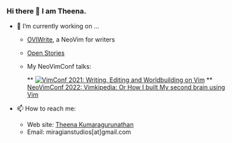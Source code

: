 ### Hi there 👋 I am Theena. 



- 🔭 I’m currently working on ...
    * [OVIWrite](https://miragiancycle.github.io/OVIWrite/), a NeoVim for writers
    * [Open Stories](https://miragiancycle.github.io/OVIWrite/)

    * My NeoVimConf talks:
      
      ** [![VimConf 2021: Writing, Editing and Worldbuilding on Vim](https://img.youtube.com/vi/2ORWaIqyj7k/0.jpg)](https://www.youtube.com/watch?v=2ORWaIqyj7k)
      ** [NeoVimConf 2022: Vimkipedia: Or How I built My second brain using Vim](https://www.youtube.com/watch?v=q80hXvorl0o&ab_channel=Theena)


- 📫 How to reach me: 
   - Web site: [Theena Kumaragurunathan](https://theena.net/)
   - Email: miragianstudios[at]gmail.com

                                    




